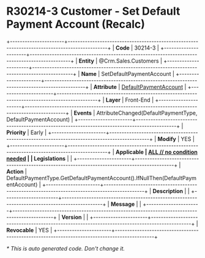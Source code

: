 ﻿---
erp.type: front-end-business-rule
erp.entity: Crm.Sales.Customers
---

# R30214-3 Customer - Set Default Payment Account (Recalc)
+----------------------+----------------------------------------------------------------------------------------------+
| **Code**             | 30214-3                                                                                      |
+----------------------+----------------------------------------------------------------------------------------------+
| **Entity**           | @Crm.Sales.Customers                                                                         |
+----------------------+----------------------------------------------------------------------------------------------+
| **Name**             | SetDefaultPaymentAccount                                                                     |
+----------------------+----------------------------------------------------------------------------------------------+
| **Attribute**        | [DefaultPaymentAccount](../entities/Crm.Sales.Customers.md#defaultpaymentaccount)            |
+----------------------+----------------------------------------------------------------------------------------------+
| **Layer**            | Front-End                                                                                    |
+----------------------+----------------------------------------------------------------------------------------------+
| **Events**           | AttributeChanged(DefaultPaymentType, DefaultPaymentAccount)                                  |
+----------------------+----------------------------------------------------------------------------------------------+
| **Priority**         | Early                                                                                        |
+----------------------+----------------------------------------------------------------------------------------------+
| **Modify**           | YES                                                                                          |
+----------------------+----------------------------------------------------------------------------------------------+
| **Applicable         | [ALL // no condition needed](xref:applicable-legislations)                                   |
| Legislations**       |                                                                                              |
+----------------------+----------------------------------------------------------------------------------------------+
| **Action**           | DefaultPaymentType.GetDefaultPaymentAccount().IfNullThen(DefaultPaymentAccount)              |
+----------------------+----------------------------------------------------------------------------------------------+
| **Description**      |                                                                                              |
+----------------------+----------------------------------------------------------------------------------------------+
| **Message**          |                                                                                              |
+----------------------+----------------------------------------------------------------------------------------------+
| **Version**          |                                                                                              |
+----------------------+----------------------------------------------------------------------------------------------+
| **Revocable**        | YES                                                                                          |
+----------------------+----------------------------------------------------------------------------------------------+

*\* This is auto generated code. Don't change it.*
